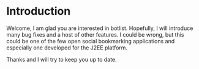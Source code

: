 # Introduction #

Welcome, I am glad you are interested in botlist.  Hopefully, I will introduce many bug fixes and a host of other features.  I could be wrong, but this could be one of the few open social bookmarking applications and especially one developed for the J2EE platform.

Thanks and I will try to keep you up to date.



